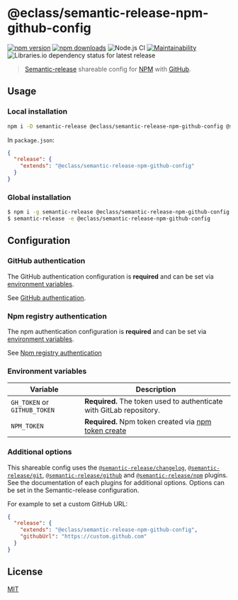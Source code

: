# @eclass/semantic-release-npm-github-config

[![npm version](https://img.shields.io/npm/v/@eclass/semantic-release-npm-github-config.svg)](https://www.npmjs.com/package/@eclass/semantic-release-npm-github-config)
[![npm downloads](https://img.shields.io/npm/dm/@eclass/semantic-release-npm-github-config.svg)](https://www.npmjs.com/package/@eclass/semantic-release-npm-github-config)
![Node.js CI](https://github.com/eclass/semantic-release-npm-github-config/workflows/Node.js%20CI/badge.svg)
[![Maintainability](https://api.codeclimate.com/v1/badges/ac3f78a532b19f7ee027/maintainability)](https://codeclimate.com/github/eclass/semantic-release-npm-github-config/maintainability)
![Libraries.io dependency status for latest release](https://img.shields.io/librariesio/release/npm/@eclass/semantic-release-npm-github-config)

> [Semantic-release](https://github.com/semantic-release/semantic-release) shareable config for [NPM](https://www.npmjs.com/) with [GitHub](https://github.com/).

## Usage

### Local installation

```bash
npm i -D semantic-release @eclass/semantic-release-npm-github-config @semantic-release/{changelog,git}
```

In `package.json`:

```json
{
  "release": {
    "extends": "@eclass/semantic-release-npm-github-config"
  }
}
```

### Global installation

```bash
$ npm i -g semantic-release @eclass/semantic-release-npm-github-config @semantic-release/{changelog,git}
$ semantic-release -e @eclass/semantic-release-npm-github-config
```

## Configuration

### GitHub authentication

The GitHub authentication configuration is **required** and can be set via [environment variables](#environment-variables).

See [GitHub authentication](https://github.com/semantic-release/gitlab#gitlab-authentication).

### Npm registry authentication

The npm authentication configuration is **required** and can be set via [environment variables](#environment-variables).

See [Npm registry authentication](https://github.com/semantic-release/npm#npm-registry-authentication)

### Environment variables

| Variable                     | Description                                                                                                                                 |
| ---------------------------- | ------------------------------------------------------------------------------------------------------------------------------------------- |
| `GH_TOKEN` or `GITHUB_TOKEN` | **Required.** The token used to authenticate with GitLab repository.                                                                        |
| `NPM_TOKEN`                  | **Required.** Npm token created via [npm token create](https://docs.npmjs.com/getting-started/working_with_tokens#how-to-create-new-tokens) |

### Additional options

This shareable config uses the [`@semantic-release/changelog`](https://github.com/semantic-release/changelog), [`@semantic-release/git`](https://github.com/semantic-release/git), [`@semantic-release/github`](https://github.com/semantic-release/github) and [`@semantic-release/npm`](https://github.com/semantic-release/npm) plugins. See the documentation of each plugins for additional options.
Options can be set in the Semantic-release configuration.

For example to set a custom GitHub URL:

```json
{
  "release": {
    "extends": "@eclass/semantic-release-npm-github-config",
    "githubUrl": "https://custom.github.com"
  }
}
```

## License

[MIT](https://tldrlegal.com/license/mit-license)

